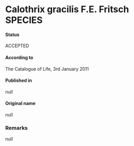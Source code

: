 # Calothrix gracilis F.E. Fritsch SPECIES

#### Status
ACCEPTED

#### According to
The Catalogue of Life, 3rd January 2011

#### Published in
null

#### Original name
null

### Remarks
null